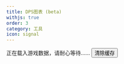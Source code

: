 ```yaml
---
title: DPS图表 (beta)
withjs: true
order: 3
category: 工具
icon: signal
---
```

<span id="vue_version">正在载入游戏数据，请耐心等待……</span>
<button id="btn_update_data" type="button" class="btn btn-primary" onclick="localStorage.clear();location.reload();">清除缓存</button>